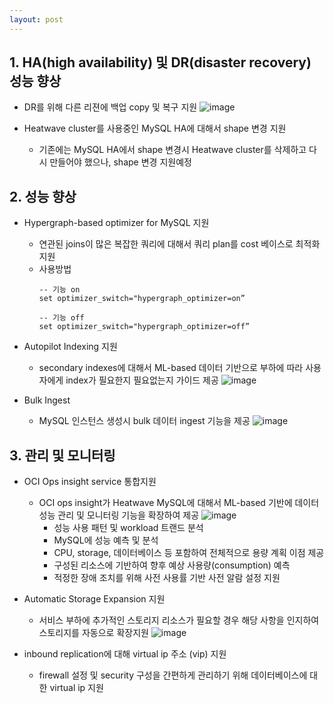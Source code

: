 ```yaml
---
layout: post
---
```


## 1. HA(high availability) 및 DR(disaster recovery) 성능 향상

- DR를 위해 다른 리젼에 백업 copy 및 복구 지원
![image](https://github.com/user-attachments/assets/9d31779f-bce7-43ad-9495-08f2cfb28ae8)

- Heatwave cluster를 사용중인 MySQL HA에 대해서 shape 변경 지원
  - 기존에는 MySQL HA에서 shape 변경시 Heatwave cluster를 삭제하고 다시 만들어야 했으나, shape 변경 지원예정

## 2. 성능 향상 

- Hypergraph-based optimizer for MySQL 지원
  - 연관된 joins이 많은 복잡한 쿼리에 대해서 쿼리 plan를 cost 베이스로 최적화 지원
  - 사용방법
    ```
    -- 기능 on
    set optimizer_switch="hypergraph_optimizer=on”

    -- 기능 off
    set optimizer_switch="hypergraph_optimizer=off”
    ```

- Autopilot Indexing 지원
  - secondary indexes에 대해서 ML-based 데이터 기반으로 부하에 따라 사용자에게 index가 필요한지 필요없는지 가이드 제공
  ![image](https://github.com/user-attachments/assets/fb2332dc-3182-41eb-bf63-a7fe8537bb68)

- Bulk Ingest
  - MySQL 인스턴스 생성시 bulk 데이터 ingest 기능을 제공
  ![image](https://github.com/user-attachments/assets/0f62bd45-c634-4515-bd78-e38c4ea1b29d)


## 3. 관리 및 모니터링

- OCI Ops insight service 통합지원
  - OCI ops insight가 Heatwave MySQL에 대해서 ML-based 기반에 데이터 성능 관리 및 모니터링 기능을 확장하여 제공
  ![image](https://github.com/user-attachments/assets/b9e8742c-1b42-4092-90f6-3f5c41b61ecb)
    - 성능 사용 패턴 및 workload 트랜드 분석
    - MySQL에 성능 예측 및 분석
    - CPU, storage, 데이터베이스 등 포함하여 전체적으로 용량 계획 이점 제공
    - 구성된 리소스에 기반하여 향후 예상 사용량(consumption) 예측
    - 적정한 장애 조치를 위해 사전 사용률 기반 사전 알람 설정 지원

- Automatic Storage Expansion 지원
  - 서비스 부하에 추가적인 스토리지 리소스가 필요할 경우 해당 사항을 인지하여 스토리지를 자동으로 확장지원
  ![image](https://github.com/user-attachments/assets/0ad3ada0-6155-43c8-be4d-8c934b085f2c)

- inbound replication에 대해 virtual ip 주소 (vip) 지원
  - firewall 설정 및 security 구성을 간편하게 관리하기 위해 데이터베이스에 대한 virtual ip 지원


